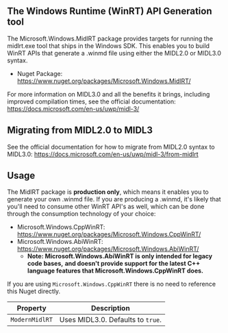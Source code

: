 ## The Windows Runtime (WinRT) API Generation tool

The Microsoft.Windows.MidlRT package provides targets for running the midlrt.exe tool that ships in the Windows SDK. This enables you to build WinRT APIs that generate a .winmd file using either the MIDL2.0 or MIDL3.0 syntax.

- Nuget Package: https://www.nuget.org/packages/Microsoft.Windows.MidlRT/

For more information on MIDL3.0 and all the benefits it brings, including improved compilation times, see the official documentation: https://docs.microsoft.com/en-us/uwp/midl-3/

## Migrating from MIDL2.0 to MIDL3

See the official documentation for how to migrate from MIDL2.0 syntax to MIDL3.0: https://docs.microsoft.com/en-us/uwp/midl-3/from-midlrt

## Usage

The MidlRT package is **production only**, which means it enables you to generate your own .winmd file. If you are producing a .winmd, it's likely that you'll need to consume other WinRT API's as well, which can be done through the consumption technology of your choice:

- Microsoft.Windows.CppWinRT: https://www.nuget.org/packages/Microsoft.Windows.CppWinRT/
- Microsoft.Windows.AbiWinRT: https://www.nuget.org/packages/Microsoft.Windows.AbiWinRT/
  - **Note: Microsoft.Windows.AbiWinRT is only intended for legacy code bases,**
       **and doesn't provide support for the latest C++ language features that Microsoft.Windows.CppWinRT does.**

If you are using `Microsoft.Windows.CppWinRT` there is no need to reference this Nuget directly.

|  Property |  Description |
|-----------|---------------|
| `ModernMidlRT` | Uses MIDL3.0. Defaults to `true`. |

